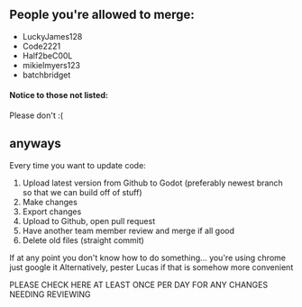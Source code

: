 ## People you're allowed to merge:
- LuckyJames128
- Code2221
- Half2beC00L
- mikielmyers123
- batchbridget
#### Notice to those not listed:
Please don't :(
## anyways

Every time you want to update code:
1. Upload latest version from Github to Godot (preferably newest branch so that we can build off of stuff)
2. Make changes
3. Export changes
4. Upload to Github, open pull request
5. Have another team member review and merge if all good
6. Delete old files (straight commit)

If at any point you don't know how to do something... you're using chrome just google it
Alternatively, pester Lucas if that is somehow more convenient

PLEASE CHECK HERE AT LEAST ONCE PER DAY FOR ANY CHANGES NEEDING REVIEWING
